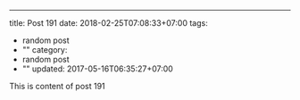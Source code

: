 ---
title: Post 191
date: 2018-02-25T07:08:33+07:00
tags:
  - random post
  - ""
category:
  - random post
  - ""
updated: 2017-05-16T06:35:27+07:00

This is content of post 191